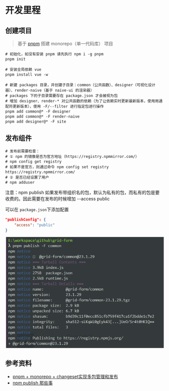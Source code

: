 # 开发里程

## 创建项目
> 基于 [pnpm](https://pnpm.io) 搭建 monorepo（单一代码库） 项目

```shell
# 初始化，如没有安装 pnpm 请先执行 npm i -g pnpm
pnpm init

# 安装全局依赖 vue
pnpm install vue -w

# 新建 packages 目录，并创建子目录：common（公共函数）、designer（可视化设计器）、render-naive（基于 naive-ui 的渲染器）
# packages 下的子目录需要存在 package.json 才会被视为包
# 增加 designer、render-* 对公共函数的依赖（为了让依赖实时更新最新版本，使用用通配符更新版本），使用 -F/--filter 进行指定包进行操作
pnpm add common@* -F designer
pnpm add common@* -F render-naive
pnpm add designer@* -F site
```

## 发布组件

```shell
# 发布前需要检查：
# ① npm 的镜像是否为官方地址（https://registry.npmmirror.com/）
# npm config get registry
# 如果不是官方，则通过命令 npm config set registry https://registry.npmmirror.com/
# ② 是否已经设置了用户
# npm adduser
```

注意：npm publish 如果发布带组织名的包，默认为私有的包，而私有的包是要收费的。因此需要在发布的时候增加 --access public

可以在 `package.json`下添加配置

```json
"publishConfig": {
    "access": "public"
}
```

![记录下首次提交](first-publish.png)

## 参考资料

* [pnpm + monorepo + changeset实现多包管理和发布](https://juejin.cn/post/7181720787400228925)
* [npm publish 那些事](https://www.cnblogs.com/momo798/p/15075312.html)
